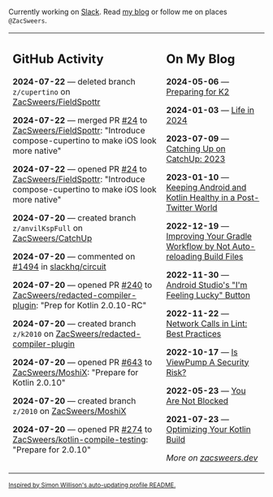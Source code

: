 Currently working on [Slack](https://slack.com/). Read [my blog](https://zacsweers.dev/) or follow me on places `@ZacSweers`.

<table><tr><td valign="top" width="60%">

## GitHub Activity
<!-- githubActivity starts -->
**2024-07-22** — deleted branch `z/cupertino` on [ZacSweers/FieldSpottr](https://github.com/ZacSweers/FieldSpottr)

**2024-07-22** — merged PR [#24](https://github.com/ZacSweers/FieldSpottr/pull/24) to [ZacSweers/FieldSpottr](https://github.com/ZacSweers/FieldSpottr): "Introduce compose-cupertino to make iOS look more native"

**2024-07-22** — opened PR [#24](https://github.com/ZacSweers/FieldSpottr/pull/24) to [ZacSweers/FieldSpottr](https://github.com/ZacSweers/FieldSpottr): "Introduce compose-cupertino to make iOS look more native"

**2024-07-20** — created branch `z/anvilKspFull` on [ZacSweers/CatchUp](https://github.com/ZacSweers/CatchUp)

**2024-07-20** — commented on [#1494](https://github.com/slackhq/circuit/pull/1494#issuecomment-2241288467) in [slackhq/circuit](https://github.com/slackhq/circuit)

**2024-07-20** — opened PR [#240](https://github.com/ZacSweers/redacted-compiler-plugin/pull/240) to [ZacSweers/redacted-compiler-plugin](https://github.com/ZacSweers/redacted-compiler-plugin): "Prep for Kotlin 2.0.10-RC"

**2024-07-20** — created branch `z/k2010` on [ZacSweers/redacted-compiler-plugin](https://github.com/ZacSweers/redacted-compiler-plugin)

**2024-07-20** — opened PR [#643](https://github.com/ZacSweers/MoshiX/pull/643) to [ZacSweers/MoshiX](https://github.com/ZacSweers/MoshiX): "Prepare for Kotlin 2.0.10"

**2024-07-20** — created branch `z/2010` on [ZacSweers/MoshiX](https://github.com/ZacSweers/MoshiX)

**2024-07-20** — opened PR [#274](https://github.com/ZacSweers/kotlin-compile-testing/pull/274) to [ZacSweers/kotlin-compile-testing](https://github.com/ZacSweers/kotlin-compile-testing): "Prepare for 2.0.10"
<!-- githubActivity ends -->
</td><td valign="top" width="40%">

## On My Blog
<!-- blog starts -->
**2024-05-06** — [Preparing for K2](https://www.zacsweers.dev/preparing-for-k2/)

**2024-01-03** — [Life in 2024](https://www.zacsweers.dev/life-in-2024/)

**2023-07-09** — [Catching Up on CatchUp: 2023](https://www.zacsweers.dev/catching-up-on-catchup-2023/)

**2023-01-10** — [Keeping Android and Kotlin Healthy in a Post-Twitter World](https://www.zacsweers.dev/keeping-android-healthy/)

**2022-12-19** — [Improving Your Gradle Workflow by Not Auto-reloading Build Files](https://www.zacsweers.dev/improving-your-workflow-by-not-auto-reloading-build-files/)

**2022-11-30** — [Android Studio's "I'm Feeling Lucky" Button](https://www.zacsweers.dev/android-studios-im-feeling-lucky-button/)

**2022-11-22** — [Network Calls in Lint: Best Practices](https://www.zacsweers.dev/network-calls-in-lint-best-practices/)

**2022-10-17** — [Is ViewPump A Security Risk?](https://www.zacsweers.dev/is-viewpump-a-security-risk/)

**2022-05-23** — [You Are Not Blocked](https://www.zacsweers.dev/you-are-not-blocked/)

**2021-07-23** — [Optimizing Your Kotlin Build](https://www.zacsweers.dev/optimizing-your-kotlin-build/)
<!-- blog ends -->
_More on [zacsweers.dev](https://zacsweers.dev/)_
</td></tr></table>

<sub><a href="https://simonwillison.net/2020/Jul/10/self-updating-profile-readme/">Inspired by Simon Willison's auto-updating profile README.</a></sub>